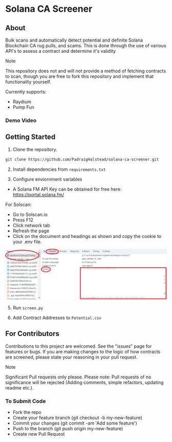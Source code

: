 # Solana CA Screener

## About
Bulk scans and automatically detect potential and definite Solana Blockchain CA rug pulls, and scams. 
This is done through the use of various API's to assess a contract and determine it's validity

> [!NOTE]  
> This repository does not and will not provide a method of fetching contracts to scan, though you are free to fork this repository and implement that functionality yourself.

Currently supports:
- Raydium
- Pump Fun

### Demo Video

## Getting Started

1. Clone the repository.
```sh
git clone https://github.com/PadraigHalstead/solana-ca-screener.git
```

2. Install dependencies from `requirements.txt`

3. Configure enviornment variables

- A Solana FM API Key can be obtained for free here: https://portal.solana.fm/

For Solscan:
- Go to Solscan.io
- Press F12
- Click network tab
- Refresh the page
- Click on the document and headings as shown and copy the cookie to your .env file.

![SolScan Instructions](https://github.com/PadraigHalstead/solana-ca-screener/blob/main/docs/cookie.png?raw=true)

5. Run `screen.py`

6. Add Contract Addresses to `Potential.csv`

## For Contributors

Contributions to this project are welcomed. See the "issues" page for features or bugs. 
If you are making changes to the logic of how contracts are screened, please state your reasoning in your pull request.

> [!NOTE]  
> Significant Pull requests only please.
> Please note: Pull requests of no significance will be rejected (Adding comments, simple refactors, updating readme etc.). 

### To Submit Code

- Fork the repo
- Create your feature branch (git checkout -b my-new-feature)
- Commit your changes (git commit -am 'Add some feature')
- Push to the branch (git push origin my-new-feature)
- Create new Pull Request
